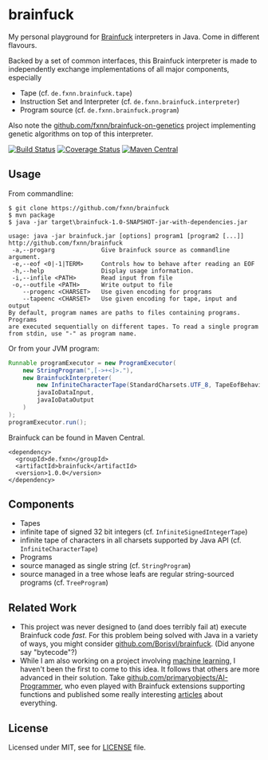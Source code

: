 # brainfuck
My personal playground for [Brainfuck](http://en.wikipedia.org/Brainfuck) interpreters in Java. Come in different flavours.

Backed by a set of common interfaces, this Brainfuck interpreter is made to independently exchange implementations of all major components, especially

* Tape (cf. `de.fxnn.brainfuck.tape`)
* Instruction Set and Interpreter (cf. `de.fxnn.brainfuck.interpreter`)
* Program source (cf. `de.fxnn.brainfuck.program`)

Also note the [github.com/fxnn/brainfuck-on-genetics](https://github.com/fxnn/brainfuck-on-genetics) project implementing genetic algorithms on top of this interpreter.

[![Build Status](https://travis-ci.org/fxnn/brainfuck.svg)](https://travis-ci.org/fxnn/brainfuck)
[![Coverage Status](https://coveralls.io/repos/fxnn/brainfuck/badge.svg?branch=master)](https://coveralls.io/r/fxnn/brainfuck?branch=master)
[![Maven Central](https://maven-badges.herokuapp.com/maven-central/de.fxnn/brainfuck/badge.svg)](https://maven-badges.herokuapp.com/maven-central/de.fxnn/brainfuck)

## Usage

From commandline:

```
$ git clone https://github.com/fxnn/brainfuck
$ mvn package
$ java -jar target\brainfuck-1.0-SNAPSHOT-jar-with-dependencies.jar

usage: java -jar brainfuck.jar [options] program1 [program2 [...]]
http://github.com/fxnn/brainfuck
 -a,--progarg             Give brainfuck source as commandline argument.
 -e,--eof <0|-1|TERM>     Controls how to behave after reading an EOF
 -h,--help                Display usage information.
 -i,--infile <PATH>       Read input from file
 -o,--outfile <PATH>      Write output to file
    --progenc <CHARSET>   Use given encoding for programs
    --tapeenc <CHARSET>   Use given encoding for tape, input and output
By default, program names are paths to files containing programs. Programs
are executed sequentially on different tapes. To read a single program
from stdin, use "-" as program name.
```

Or from your JVM program:

```java
Runnable programExecutor = new ProgramExecutor(
    new StringProgram(",[->+<]>."),
    new BrainfuckInterpreter(
        new InfiniteCharacterTape(StandardCharsets.UTF_8, TapeEofBehaviour.READS_ZERO),
        javaIoDataInput,
        javaIoDataOutput
    )
);
programExecutor.run();
```

Brainfuck can be found in Maven Central.

```
<dependency>
  <groupId>de.fxnn</groupId>
  <artifactId>brainfuck</artifactId>
  <version>1.0.0</version>
</dependency>
```

## Components

* Tapes
 * infinite tape of signed 32 bit integers (cf. `InfiniteSignedIntegerTape`)
 * infinite tape of characters in all charsets supported by Java API (cf. `InfiniteCharacterTape`)
* Programs
 * source managed as single string (cf. `StringProgram`)
 * source managed in a tree whose leafs are regular string-sourced programs (cf. `TreeProgram`)

## Related Work

* This project was never designed to (and does terribly fail at) execute Brainfuck code _fast_. For this problem being solved with Java in a variety of ways, you might consider [github.com/Borisvl/brainfuck](https://github.com/Borisvl/brainfuck). (Did anyone say "bytecode"?)
* While I am also working on a project involving [machine learning](https://github.com/fxnn/brainfuck-on-genetics), I haven't been the first to come to this idea. It follows that others are more advanced in their solution. Take [github.com/primaryobjects/AI-Programmer](https://github.com/primaryobjects/AI-Programmer), who even played with Brainfuck extensions supporting functions and published some really interesting [articles](http://www.primaryobjects.com/CMS/Article149) about everything.

## License

Licensed under MIT, see for [LICENSE](LICENSE) file.
